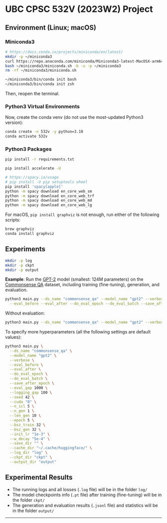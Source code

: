 # UBC CPSC 532V (2023W2) Project

## Environment (Linux; macOS)

### Miniconda3

```bash
# https://docs.conda.io/projects/miniconda/en/latest/
mkdir -p ~/miniconda3
curl https://repo.anaconda.com/miniconda/Miniconda3-latest-MacOSX-arm64.sh -o ~/miniconda3/miniconda.sh
bash ~/miniconda3/miniconda.sh -b -u -p ~/miniconda3
rm -rf ~/miniconda3/miniconda.sh

~/miniconda3/bin/conda init bash
~/miniconda3/bin/conda init zsh
```

Then, reopen the terminal.

### Python3 Virtual Environments

Now, create the conda venv (do not use the most-updated Python3 version):

```bash
conda create -n 532v -y python=3.10
conda activate 532v
```

### Python3 Packages

```bash
pip install -r requirements.txt
```

```bash
pip install accelerate -U
```

```bash
# https://spacy.io/usage
# pip install -U pip setuptools wheel
pip install 'spacy[apple]'
python -m spacy download en_core_web_sm
python -m spacy download en_core_web_trf
python -m spacy download en_core_web_md
python -m spacy download en_core_web_lg
```

For macOS, `pip install graphviz` is not enough, run either of the following scripts:

```bash
brew graphviz
conda install graphviz
```

## Experiments

```bash
mkdir -p log
mkdir -p ckpt
mkdir -p output
```

**Example**: Run the [GPT-2](https://huggingface.co/openai-community/gpt2) model (smallest: 124M parameters)
on the [Commonsense QA](https://huggingface.co/datasets/tau/commonsense_qa) dataset,
including training (fine-tuning), generation, and evaluation.

```bash
python3 main.py --ds_name "commonsense_qa" --model_name "gpt2" --verbose \
  --eval_before --eval_after --do_eval_epoch --do_eval_batch --save_after_epoch
```

Without evaluation:

```bash
python3 main.py --ds_name "commonsense_qa" --model_name "gpt2" --verbose
```

To specify more hyperparameters (all the following settings are default values):

```bash
python3 main.py \
  --ds_name "commonsense_qa" \
  --model_name "gpt2" \
  --verbose \
  --eval_before \
  --eval_after \
  --do_eval_epoch \
  --do_eval_batch \
  --save_after_epoch \
  --eval_gap 1000 \
  --logging_gap 100 \
  --seed 42 \
  --cuda "0" \
  --n_icl 5 \
  --n_gen 1 \
  --len_gen 10 \
  --epoch 5 \
  --bsz_train 32 \
  --bsz_gen 32 \
  --init_lr "1e-3" \
  --w_decay "5e-4" \
  --save_dir "" \
  --cache_dir "~/.cache/huggingface/" \
  --log_dir "log" \
  --ckpt_dir "ckpt" \
  --output_dir "output"
```

## Experimental Results

- The running logs and all losses (`.log` file) will be in the folder `log/`
- The model checkpoints info (`.pt` file) after training (fine-tuning) will be in the folder `ckpt/`
- The generation and evaluation results (`.jsonl` file) and statistics will be in the folder `output/`

---
